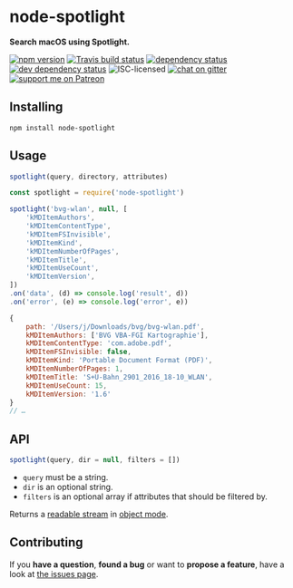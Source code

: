 # node-spotlight

**Search macOS using Spotlight.**

[![npm version](https://img.shields.io/npm/v/node-spotlight.svg)](https://www.npmjs.com/package/node-spotlight)
[![Travis build status](https://img.shields.io/travis/derhuerst/node-spotlight.svg)](https://travis-ci.org/derhuerst/node-spotlight)
[![dependency status](https://img.shields.io/david/derhuerst/node-spotlight.svg)](https://david-dm.org/derhuerst/node-spotlight)
[![dev dependency status](https://img.shields.io/david/dev/derhuerst/node-spotlight.svg)](https://david-dm.org/derhuerst/node-spotlight#info=devDependencies)
![ISC-licensed](https://img.shields.io/github/license/derhuerst/node-spotlight.svg)
[![chat on gitter](https://badges.gitter.im/derhuerst.svg)](https://gitter.im/derhuerst)
[![support me on Patreon](https://img.shields.io/badge/support%20me-on%20patreon-fa7664.svg)](https://patreon.com/derhuerst)


## Installing

```shell
npm install node-spotlight
```


## Usage

```js
spotlight(query, directory, attributes)
```

```js
const spotlight = require('node-spotlight')

spotlight('bvg-wlan', null, [
	'kMDItemAuthors',
	'kMDItemContentType',
	'kMDItemFSInvisible',
	'kMDItemKind',
	'kMDItemNumberOfPages',
	'kMDItemTitle',
	'kMDItemUseCount',
	'kMDItemVersion',
])
.on('data', (d) => console.log('result', d))
.on('error', (e) => console.log('error', e))
```

```js
{
	path: '/Users/j/Downloads/bvg/bvg-wlan.pdf',
	kMDItemAuthors: ['BVG VBA-FGI Kartographie'],
	kMDItemContentType: 'com.adobe.pdf',
	kMDItemFSInvisible: false,
	kMDItemKind: 'Portable Document Format (PDF)',
	kMDItemNumberOfPages: 1,
	kMDItemTitle: 'S+U-Bahn_2901_2016_18-10_WLAN',
	kMDItemUseCount: 15,
	kMDItemVersion: '1.6'
}
// …
```


## API

```js
spotlight(query, dir = null, filters = [])
```

- `query` must be a string.
- `dir` is an optional string.
- `filters` is an optional array if attributes that should be filtered by.

Returns a [readable stream](https://nodejs.org/api/stream.html#stream_readable_streams) in [object mode](https://nodejs.org/api/stream.html#stream_object_mode).


## Contributing

If you **have a question**, **found a bug** or want to **propose a feature**, have a look at [the issues page](https://github.com/derhuerst/node-spotlight/issues).
